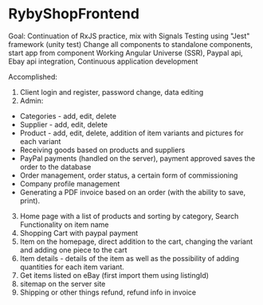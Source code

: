 # RybyShopFrontend
Goal:
Continuation of RxJS practice, mix with Signals
Testing using "Jest" framework (unity test)
Change all components to standalone components, start app from component
Working Angular Universe (SSR),
Paypal api, Ebay api integration,
Continuous application development 

 Accomplished:
1. Client login and register, password change, data editing
2. Admin: 
  - Categories - add, edit, delete
  - Supplier - add, edit, delete
  - Product - add, edit, delete, addition of item variants and pictures for each variant
  - Receiving goods based on products and suppliers
  - PayPal payments (handled on the server), payment approved saves the order to the database
  - Order management, order status, a certain form of commissioning
  - Company profile management
  - Generating a PDF invoice based on an order (with the ability to save, print).


3. Home page with a list of products and sorting by category, Search Functionality on item name
4. Shopping Cart with paypal payment
5. Item on the homepage, direct addition to the cart, changing the variant and adding one piece to the cart
6. Item details - details of the item as well as the possibility of adding quantities for each item variant.
7. Get items listed on eBay (first import them using listingId)
8. sitemap on the server site
9. Shipping or other things refund, refund info in invoice
